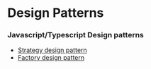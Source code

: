 # Design Patterns
### Javascript/Typescript Design patterns

 - [Strategy design pattern](https://github.com/yasharma/Design-patterns/blob/main/StrategyDesignPatterns.md)
 - [Factory design pattern](https://github.com/yasharma/Design-patterns/blob/main/FactoryDesignPatterns.md)
